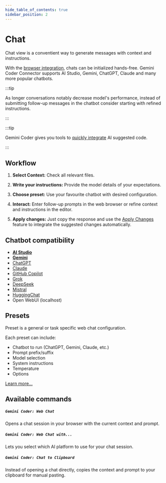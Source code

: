 ```yaml
---
hide_table_of_contents: true
sidebar_position: 2
---
```


# Chat

Chat view is a conventient way to generate messages with context and instructions.

With the [browser integration](/docs/installation/web-browser-integration), chats can be initialized hands-free. Gemini Coder Connector supports AI Studio, Gemini, ChatGPT, Claude and many more popular chatbots.

:::tip

As longer conversations notably decrease model's performance, instead of submitting follow-up messages in the chatbot consider starting with refined instructions.

:::

:::tip

Gemini Coder gives you tools to [quickly integrate](/docs/features/apply-changes) AI suggested code.

:::

## Workflow

1. **Select Context:**
   Check all relevant files.

2. **Write your instructions:**
   Provide the model details of your expectations.

3. **Choose preset:**
   Use your favourite chatbot with desired configuration.

4. **Interact:**
   Enter follow-up prompts in the web browser or refine context and instructions in the editor.

5. **Apply changes:**
   Just copy the response and use the [Apply Changes](/docs/features/apply-changes) feature to integrate the suggested changes automatically.

## Chatbot compatibility

- **[AI Studio](https://aistudio.google.com/app/prompts/new_chat)**
- **[Gemini](https://gemini.google.com/app)**
- [ChatGPT](https://chatgpt.com/)
- [Claude](https://claude.ai/new)
- [GitHub Copilot](https://github.com/copilot)
- [Grok](https://grok.com/)
- [DeepSeek](https://chat.deepseek.com/)
- [Mistral](https://chat.mistral.ai/chat)
- [HuggingChat](https://huggingface.co/chat/)
- Open WebUI (localhost)

## Presets

Preset is a general or task specific web chat configuration.

Each preset can include:

- Chatbot to run (ChatGPT, Gemini, Claude, etc.)
- Prompt prefix/suffix
- Model selection
- System instructions
- Temperature
- Options

[Learn more...](./presets)

## Available commands

##### `Gemini Coder: Web Chat`

Opens a chat session in your browser with the current context and prompt.

##### `Gemini Coder: Web Chat with...`

Lets you select which AI platform to use for your chat session.

##### `Gemini Coder: Chat to Clipboard`

Instead of opening a chat directly, copies the context and prompt to your clipboard for manual pasting.
